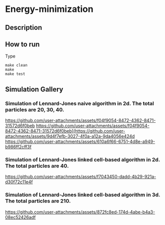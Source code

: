 # Energy-minimization
## Description
## How to run
Type 
```
make clean
make
make test
```
## Simulation Gallery
### Simulation of Lennard-Jones naive algorithm in 2d. The total particles are 20, 30, 40.

https://github.com/user-attachments/assets/f04f9054-8472-4362-8471-31572d6f0beb
https://github.com/user-attachments/assets/f04f9054-8472-4362-8471-31572d6f0beb](https://github.com/user-attachments/assets/9d4f7efb-3027-4f0a-a12a-9da4056e424d
https://github.com/user-attachments/assets/610a6f66-6751-4d8e-a949-b986ff2cff3f




### Simulation of Lennard-Jones linked cell-based algorithm in 2d. The total particles are 40.

https://github.com/user-attachments/assets/f7043450-dadd-4b29-921a-d30f72c11e4f


### Simulation of Lennard-Jones linked cell-based algorithm in 3d. The total particles are 210.

https://github.com/user-attachments/assets/872fc8ed-174d-4abe-b4a3-08ec52426adf

